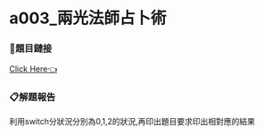 # a003_兩光法師占卜術

### 🔗題目鏈接

[Click Here👈](https://zerojudge.tw/ShowProblem?problemid=a003)

### 📋解題報告

利用switch分狀況分別為0,1,2的狀況,再印出題目要求印出相對應的結果